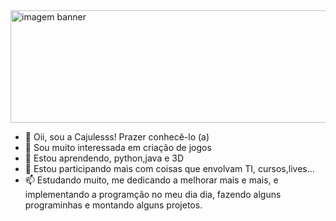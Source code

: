 
<html>
<head>
</head>


<body>
<img src ="https://user-images.githubusercontent.com/99684656/170846384-a545b2f7-e6d0-4cee-a4e0-d9d1a5b2f850.jpg"  width="1000" height="180" alt="imagem banner">
</body>
<html>





- 👋 Oii, sou a Cajulesss! Prazer conhecê-lo (a)
- 👀 Sou muito interessada em criação de jogos
- 🌱 Estou aprendendo, python,java e 3D
- 💞️ Estou participando mais com coisas que envolvam TI, cursos,lives...
- 📫 Estudando muito, me dedicando a melhorar mais e mais, e implementando a programção no meu dia dia, fazendo alguns programinhas e montando alguns projetos.

<!---
Cajulesss/Cajulesss is a ✨ special ✨ repository because its `README.md` (this file) appears on your GitHub profile.
You can click the Preview link to take a look at your changes.
--->
